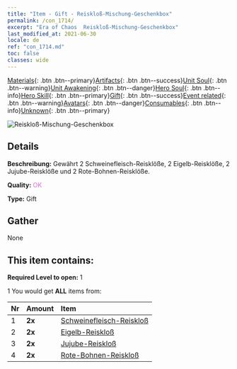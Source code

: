 ```yaml
---
title: "Item - Gift - Reiskloß-​Mischung-​Geschenkbox"
permalink: /con_1714/
excerpt: "Era of Chaos  Reiskloß-​Mischung-​Geschenkbox"
last_modified_at: 2021-06-30
locale: de
ref: "con_1714.md"
toc: false
classes: wide
---
```

 [Materials](/ItemsDE/){: .btn .btn--primary}[Artifacts](/ItemsDE/Artifacts/){: .btn .btn--success}[Unit Soul](/ItemsDE/UnitSoul/){: .btn .btn--warning}[Unit Awakening](/ItemsDE/UnitAwakening/){: .btn .btn--danger}[Hero Soul](/ItemsDE/HeroSoul/){: .btn .btn--info}[Hero Skill](/ItemsDE/HeroSkill/){: .btn .btn--primary}[Gift](/ItemsDE/Gift/){: .btn .btn--success}[Event related](/ItemsDE/Events/){: .btn .btn--warning}[Avatars](/ItemsDE/Avatars/){: .btn .btn--danger}[Consumables](/ItemsDE/Consumables/){: .btn .btn--info}[Unknown](/ItemsDE/Unknown/){: .btn .btn--primary}

 ![Reiskloß-​Mischung-​Geschenkbox](/images/t/i_907330.png)

## Details
 **Beschreibung:** Gewährt 2 Schweinefleisch-Reisklöße, 2 Eigelb-Reisklöße, 2 Jujube-Reisklöße und 2 Rote-Bohnen-Reisklöße.

 **Quality:** <span style="color: #DA70D6">OK</span>

 **Type:** Gift

## Gather

  None

## This item contains:

 **Required Level to open:** 1

 1 You would get **ALL** items  from:

  | Nr | Amount |     Item    |
  |:---|:-------|:------------|
  | 1 |  **2x** | [Schweinefleisch-​Reiskloß](/ItemsDE/con_542/) |  | 
  | 2 |  **2x** | [Eigelb-​Reiskloß](/ItemsDE/con_543/) |  | 
  | 3 |  **2x** | [Jujube-​Reiskloß](/ItemsDE/con_544/) |  | 
  | 4 |  **2x** | [Rote-​Bohnen-​Reiskloß](/ItemsDE/con_545/) |  | 
